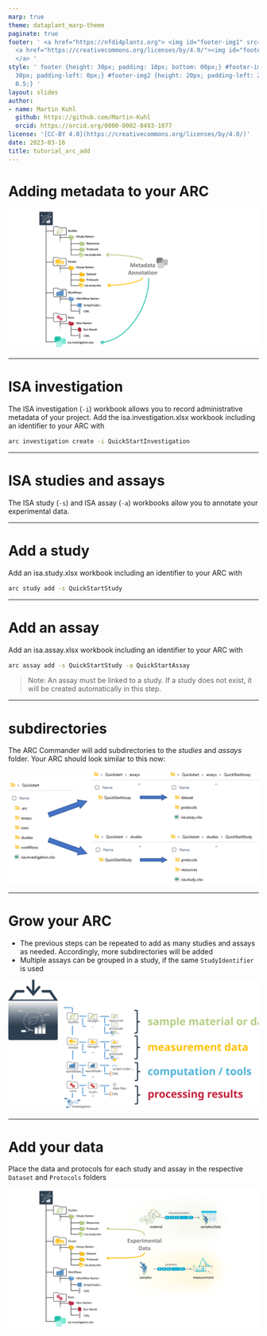 ```yaml
---
marp: true
theme: dataplant_marp-theme
paginate: true
footer: ' <a href="https://nfdi4plants.org"> <img id="footer-img1" src="./../../../img/_logos/DataPLANT/DataPLANT_logo_square_bg_transparent.svg"></a>
  <a href="https://creativecommons.org/licenses/by/4.0/"><img id="footer-img2" src="./../../../img/_logos/CreativeCommons/by.svg">
  </a> '
style: ' footer {height: 30px; padding: 10px; bottom: 00px;} #footer-img1 {height:
  30px; padding-left: 0px;} #footer-img2 {height: 20px; padding-left: 20px; opacity:
  0.5;} '
layout: slides
author:
- name: Martin Kuhl
  github: https://github.com/Martin-Kuhl
  orcid: https://orcid.org/0000-0002-8493-1077
license: '[CC-BY 4.0](https://creativecommons.org/licenses/by/4.0/)'
date: 2023-03-16
title: tutorial_arc_add
---
```


# Adding metadata to your ARC

![bg right:50% w:800](./../../../img/ARC_fillWithData_seq6.png)

<!-- Source to slide(s) -->
<!-- ../../bricks/tutorial_arc_add-Adding_metadata_to_your_ARC.md -->


---

# ISA investigation

The ISA investigation (`-i`) workbook allows you to record administrative metadata of your project. Add the isa.investigation.xlsx workbook including an identifier to your ARC with

```bash
arc investigation create -i QuickStartInvestigation
```

<!-- Source to slide(s) -->
<!-- ../../bricks/tutorial_arc_add-ISA_investigation.md -->


---

# ISA studies and assays

The ISA study (`-s`) and ISA assay (`-a`) workbooks allow you to annotate your experimental data.

<!-- Source to slide(s) -->
<!-- ../../bricks/tutorial_arc_add-ISA_studies_and_assays.md -->


---

# Add a study

Add an isa.study.xlsx workbook including an identifier to your ARC with

```bash
arc study add -s QuickStartStudy
```

<!-- Source to slide(s) -->
<!-- ../../bricks/tutorial_arc_add-Add_a_study.md -->


---

# Add an assay

Add an isa.assay.xlsx workbook including an identifier to your ARC with

```bash
arc assay add -s QuickStartStudy -a QuickStartAssay
```

> Note: An assay must be linked to a study. If a study does not exist, it will be created automatically in this step.

<!-- Source to slide(s) -->
<!-- ../../bricks/tutorial_arc_add-Add_an_assay.md -->


---

# subdirectories

The ARC Commander will add subdirectories to the *studies* and *assays* folder. Your ARC should look similar to this now: 

![w:800](./../../../img/arc_studies_assays.jpg)

<!-- Source to slide(s) -->
<!-- ../../bricks/tutorial_arc_add-subdirectories.md -->


---

# Grow your ARC

- The previous steps can be repeated to add as many studies and assays as needed. Accordingly, more subdirectories will be added
- Multiple assays can be grouped in a study, if the same `StudyIdentifier` is used

![bg right:50% w:640](./../../../img/ARC_realLifeLoading.svg)

<!-- Source to slide(s) -->
<!-- ../../bricks/tutorial_arc_add-Grow_your_ARC.md -->


---

# Add your data

Place the data and protocols for each study and assay in the respective `Dataset` and `Protocols` folders

![bg right:50% width:850](./../../../img/ARC_fillWithData_seq3.png)

<!-- Source to slide(s) -->
<!-- ../../bricks/tutorial_arc_add-Add_your_data.md -->
